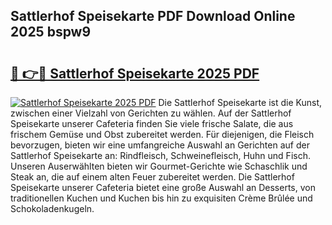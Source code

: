 ## Sattlerhof Speisekarte PDF Download Online 2025 bspw9

# <h2><a href="http://gc5pmf.nevu.top/?p=Sattlerhof+Speisekarte">🔗 👉🔴 Sattlerhof Speisekarte 2025 PDF</a></h2>

[![Sattlerhof Speisekarte 2025 PDF](https://i.imgur.com/dBaPXMq.png)](http://gc5pmf.nevu.top/?p=Sattlerhof+Speisekarte)
Die Sattlerhof Speisekarte ist die Kunst, zwischen einer Vielzahl von Gerichten zu wählen. Auf der Sattlerhof Speisekarte unserer Cafeteria finden Sie viele frische Salate, die aus frischem Gemüse und Obst zubereitet werden. Für diejenigen, die Fleisch bevorzugen, bieten wir eine umfangreiche Auswahl an Gerichten auf der Sattlerhof Speisekarte an: Rindfleisch, Schweinefleisch, Huhn und Fisch. Unseren Auserwählten bieten wir Gourmet-Gerichte wie Schaschlik und Steak an, die auf einem alten Feuer zubereitet werden. Die Sattlerhof Speisekarte unserer Cafeteria bietet eine große Auswahl an Desserts, von traditionellen Kuchen und Kuchen bis hin zu exquisiten Crème Brûlée und Schokoladenkugeln.
